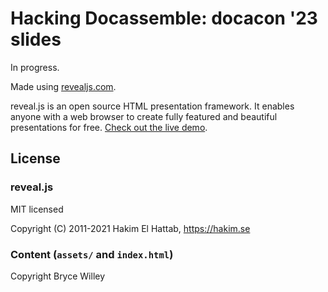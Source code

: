 # Hacking Docassemble: docacon '23 slides

In progress.

Made using [revealjs.com](https://revealjs.com).

reveal.js is an open source HTML presentation framework. It enables anyone with a web browser to create fully featured and beautiful presentations for free. [Check out the live demo](https://revealjs.com/).

## License

### reveal.js

MIT licensed

Copyright (C) 2011-2021 Hakim El Hattab, https://hakim.se

### Content (`assets/` and `index.html`)

Copyright Bryce Willey